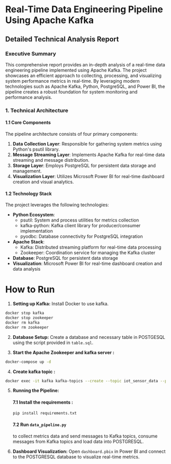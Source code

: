 # Real-Time Data Engineering Pipeline Using Apache Kafka
## Detailed Technical Analysis Report

### Executive Summary
This comprehensive report provides an in-depth analysis of a real-time data engineering pipeline implemented using Apache Kafka. The project showcases an efficient approach to collecting, processing, and visualizing system performance metrics in real-time. By leveraging modern technologies such as Apache Kafka, Python, PostgreSQL, and Power BI, the pipeline creates a robust foundation for system monitoring and performance analysis. 

### 1. Technical Architecture

#### 1.1 Core Components
The pipeline architecture consists of four primary components:

1. **Data Collection Layer**: Responsible for gathering system metrics using Python's psutil library.
2. **Message Streaming Layer**: Implements Apache Kafka for real-time data streaming and message distribution.
3. **Storage Layer**: Employs PostgreSQL for persistent data storage and management.
4. **Visualization Layer**: Utilizes Microsoft Power BI for real-time dashboard creation and visual analytics.

#### 1.2 Technology Stack
The project leverages the following technologies:

- **Python Ecosystem**:
  - psutil: System and process utilities for metrics collection
  - kafka-python: Kafka client library for producer/consumer implementation
  - pyodbc: Database connectivity for PostgreSQL integration
- **Apache Stack**:
  - Kafka: Distributed streaming platform for real-time data processing
  - Zookeeper: Coordination service for managing the Kafka cluster
- **Database**: PostgreSQL for persistent data storage
- **Visualization**: Microsoft Power BI for real-time dashboard creation and data analysis


# How to Run
1. **Setting up Kafka:** Install Docker to use kafka.
```bash
docker stop kafka
docker stop zookeeper
docker rm kafka
docker rm zookeeper
```
2. **Database Setup:** Create a database and necessary table in 
POSTGESQL using the script provided in `table.sql`.

3. **Start the Apache Zookeeper and kafka server :**

```bash 
docker-compose up -d
```

4. **Create  kafka  topic :**

```bash 
docker exec -it kafka kafka-topics --create --topic iot_sensor_data --partitions 1 --replication-factor 1 --bootstrap-server kafka:9092
```
5. **Running the Pipeline:**

    #### 7.1 Install the requirements :

    ```bash 
    pip install requirements.txt
    ```
    #### 7.2 Run `data_pipeline.py` 
    to collect metrics data and send messages to Kafka topics, consume messages from Kafka topics and load data into POSTGRESQL.

8. **Dashboard Visualization:** Open `dashboard.pbix` in Power BI and connect to the POSTGRESQL database to visualize real-time metrics.